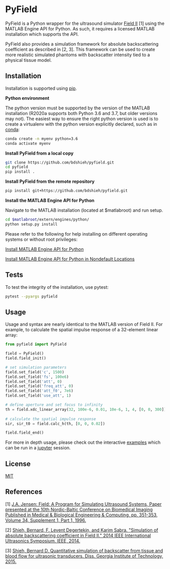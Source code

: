 # PyField

PyField is a Python wrapper for the ultrasound simulator [Field II](http://field-ii.dk/) [1] using the MATLAB Engine API for Python. As such, it requires a licensed MATLAB installation which supports the API. 

PyField also provides a simulation framework for absolute backscattering coefficient as described in [2, 3]. This framework can be used to create more realistic simulated phantoms with backscatter intensity tied to a physical tissue model.

## Installation

Installation is supported using [pip](https://pip.pypa.io/en/stable/).

**Python environment**

The python version must be supported by the version of the MATLAB installation (R2020a supports both Python 3.6 and 3.7, but older versions may not). The easiest way to ensure the right python version is used is to create a virtualenv with the python version explicitly declared, such as in [conda](https://docs.conda.io/en/latest/):
``` sh
conda create -n myenv python=3.6
conda activate myenv
```

**Install PyField from a local copy**

``` sh
git clone https://github.com/bdshieh/pyfield.git
cd pyfield
pip install .
```

**Install PyField from the remote repository**

``` sh
pip install git+https://github.com/bdshieh/pyfield.git
```

**Install the MATLAB Engine API for Python**

Navigate to the MATLAB installation (located at $matlabroot) and run setup.

``` sh
cd $matlabroot/extern/engines/python/
python setup.py install
```

Please refer to the following for help installing on different operating systems or without root privileges:

[Install MATLAB Engine API for Python](https://uk.mathworks.com/help/matlab/matlab_external/install-the-matlab-engine-for-python.html)

[Install MATLAB Engine API for Python in Nondefault Locations](https://uk.mathworks.com/help/matlab/matlab_external/install-matlab-engine-api-for-python-in-nondefault-locations.html)


## Tests

To test the integrity of the installation, use pytest:
``` sh
pytest --pyargs pyfield
```

## Usage

Usage and syntax are nearly identical to the MATLAB version of Field II. For example, to calculate the spatial impulse response of a 32-element linear array:
``` python
from pyfield import PyField

field = PyField()
field.field_init()

# set simulation parameters
field.set_field('c', 1500)
field.set_field('fs', 100e6)
field.set_field('att', 0)
field.set_field('freq_att', 0)
field.set_field('att_f0', 7e6)
field.set_field('use_att', 1)

# define aperture and set focus to infinity
th = field.xdc_linear_array(32, 100e-6, 0.01, 10e-6, 1, 4, [0, 0, 300])
        
# calculate the spatial impulse response
sir, sir_t0 = field.calc_h(th, [0, 0, 0.02])

field.field_end()
```
For more in depth usage, please check out the interactive [examples](examples/) which can be run in a [jupyter](https://jupyter.org/) session.

## License

[MIT](https://choosealicense.com/licenses/mit/)

## References

[1] [J.A. Jensen: Field: A Program for Simulating Ultrasound Systems, Paper presented at the 10th Nordic-Baltic Conference on Biomedical Imaging Published in Medical & Biological Engineering & Computing, pp. 351-353, Volume 34, Supplement 1, Part 1, 1996.](http://citeseerx.ist.psu.edu/viewdoc/summary?doi=10.1.1.50.4778)

[2] [Shieh, Bernard, F. Levent Degertekin, and Karim Sabra. "Simulation of absolute backscattering coefficient in Field II." 2014 IEEE International Ultrasonics Symposium. IEEE, 2014.](https://doi.org/10.1109/ULTSYM.2014.0604)

[3] [Shieh, Bernard D. Quantitative simulation of backscatter from tissue and blood flow for ultrasonic transducers. Diss. Georgia Institute of Technology, 2015.](http://hdl.handle.net/1853/53843)


